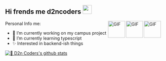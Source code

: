 ## Hi frends me d2ncoders <img src="https://github.com/TheDudeThatCode/TheDudeThatCode/blob/master/Assets/Hi.gif" width="29px">

<img align="right" alt="GIF" height="55px" src="https://media.giphy.com/media/kH6CqYiquZawmU1HI6/giphy.gif" />
<img align="right" alt="GIF" height="55px" src="https://media.giphy.com/media/KAq5w47R9rmTuvWOWa/giphy.gif" />
<img align="right" alt="GIF" height="55px" src="https://media3.giphy.com/media/ln7z2eWriiQAllfVcn/200w.webp" />

Personal Info me:
- 🔭 I’m currently working on my campus project
- 🌱 I’m currently learning typescript
- ✨ Interested in backend-ish things 


[![🦉 D2n Coders's github stats](https://github-readme-stats.vercel.app/api?username=d2ncoders&show_icons=true&hide_border=true&hide=issues)](https://github.com/d2ncoders)


